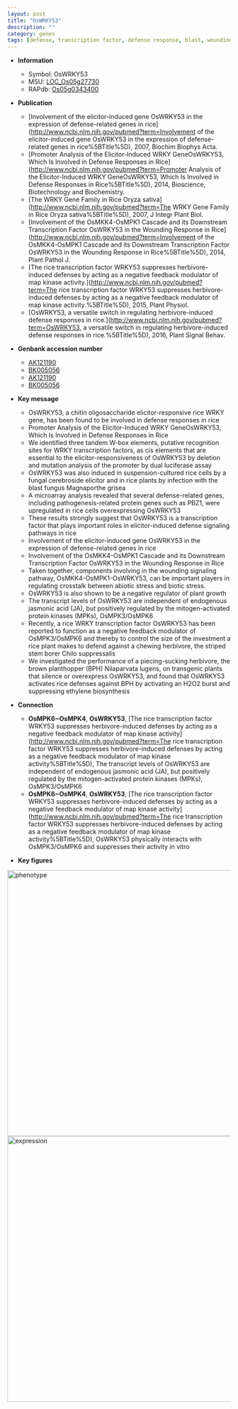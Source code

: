 ```yaml
---
layout: post
title: "OsWRKY53"
description: ""
category: genes
tags: [defense, transcription factor, defense response, blast, wounding response, biotic stress, growth, jasmonic, jasmonic acid, plant growth, protein kinase, stem, ethylene, brown planthopper]
---
```


* **Information**  
    + Symbol: OsWRKY53  
    + MSU: [LOC_Os05g27730](http://rice.plantbiology.msu.edu/cgi-bin/ORF_infopage.cgi?orf=LOC_Os05g27730)  
    + RAPdb: [Os05g0343400](http://rapdb.dna.affrc.go.jp/viewer/gbrowse_details/irgsp1?name=Os05g0343400)  

* **Publication**  
    + [Involvement of the elicitor-induced gene OsWRKY53 in the expression of defense-related genes in rice](http://www.ncbi.nlm.nih.gov/pubmed?term=Involvement of the elicitor-induced gene OsWRKY53 in the expression of defense-related genes in rice%5BTitle%5D), 2007, Biochim Biophys Acta.
    + [Promoter Analysis of the Elicitor-Induced WRKY GeneOsWRKY53, Which Is Involved in Defense Responses in Rice](http://www.ncbi.nlm.nih.gov/pubmed?term=Promoter Analysis of the Elicitor-Induced WRKY GeneOsWRKY53, Which Is Involved in Defense Responses in Rice%5BTitle%5D), 2014, Bioscience, Biotechnology and Biochemistry.
    + [The WRKY Gene Family in Rice Oryza sativa](http://www.ncbi.nlm.nih.gov/pubmed?term=The WRKY Gene Family in Rice Oryza sativa%5BTitle%5D), 2007, J Integr Plant Biol.
    + [Involvement of the OsMKK4-OsMPK1 Cascade and its Downstream Transcription Factor OsWRKY53 in the Wounding Response in Rice](http://www.ncbi.nlm.nih.gov/pubmed?term=Involvement of the OsMKK4-OsMPK1 Cascade and its Downstream Transcription Factor OsWRKY53 in the Wounding Response in Rice%5BTitle%5D), 2014, Plant Pathol J.
    + [The rice transcription factor WRKY53 suppresses herbivore-induced defenses by acting as a negative feedback modulator of map kinase activity.](http://www.ncbi.nlm.nih.gov/pubmed?term=The rice transcription factor WRKY53 suppresses herbivore-induced defenses by acting as a negative feedback modulator of map kinase activity.%5BTitle%5D), 2015, Plant Physiol.
    + [OsWRKY53, a versatile switch in regulating herbivore-induced defense responses in rice.](http://www.ncbi.nlm.nih.gov/pubmed?term=OsWRKY53, a versatile switch in regulating herbivore-induced defense responses in rice.%5BTitle%5D), 2016, Plant Signal Behav.

* **Genbank accession number**  
    + [AK121190](http://www.ncbi.nlm.nih.gov/nuccore/AK121190)
    + [BK005056](http://www.ncbi.nlm.nih.gov/nuccore/BK005056)
    + [AK121190](http://www.ncbi.nlm.nih.gov/nuccore/AK121190)
    + [BK005056](http://www.ncbi.nlm.nih.gov/nuccore/BK005056)

* **Key message**  
    + OsWRKY53, a chitin oligosaccharide elicitor-responsive rice WRKY gene, has been found to be involved in defense responses in rice
    + Promoter Analysis of the Elicitor-Induced WRKY GeneOsWRKY53, Which Is Involved in Defense Responses in Rice
    + We identified three tandem W-box elements, putative recognition sites for WRKY transcription factors, as cis elements that are essential to the elicitor-responsiveness of OsWRKY53 by deletion and mutation analysis of the promoter by dual luciferase assay
    + OsWRKY53 was also induced in suspension-cultured rice cells by a fungal cerebroside elicitor and in rice plants by infection with the blast fungus Magnaporthe grisea
    + A microarray analysis revealed that several defense-related genes, including pathogenesis-related protein genes such as PBZ1, were upregulated in rice cells overexpressing OsWRKY53
    + These results strongly suggest that OsWRKY53 is a transcription factor that plays important roles in elicitor-induced defense signaling pathways in rice
    + Involvement of the elicitor-induced gene OsWRKY53 in the expression of defense-related genes in rice
    + Involvement of the OsMKK4-OsMPK1 Cascade and its Downstream Transcription Factor OsWRKY53 in the Wounding Response in Rice
    + Taken together, components involving in the wounding signaling pathway, OsMKK4-OsMPK1-OsWRKY53, can be important players in regulating crosstalk between abiotic stress and biotic stress.
    + OsWRKY53 is also shown to be a negative regulator of plant growth
    + The transcript levels of OsWRKY53 are independent of endogenous jasmonic acid (JA), but positively regulated by the mitogen-activated protein kinases (MPKs), OsMPK3/OsMPK6
    + Recently, a rice WRKY transcription factor OsWRKY53 has been reported to function as a negative feedback modulator of OsMPK3/OsMPK6 and thereby to control the size of the investment a rice plant makes to defend against a chewing herbivore, the striped stem borer Chilo suppressalis
    + We investigated the performance of a piecing-sucking herbivore, the brown planthopper (BPH) Nilaparvata lugens, on transgenic plants that silence or overexpress OsWRKY53, and found that OsWRKY53 activates rice defenses against BPH by activating an H2O2 burst and suppressing ethylene biosynthesis

* **Connection**  
    + __OsMPK6~OsMPK4__, __OsWRKY53__, [The rice transcription factor WRKY53 suppresses herbivore-induced defenses by acting as a negative feedback modulator of map kinase activity](http://www.ncbi.nlm.nih.gov/pubmed?term=The rice transcription factor WRKY53 suppresses herbivore-induced defenses by acting as a negative feedback modulator of map kinase activity%5BTitle%5D), The transcript levels of OsWRKY53 are independent of endogenous jasmonic acid (JA), but positively regulated by the mitogen-activated protein kinases (MPKs), OsMPK3/OsMPK6
    + __OsMPK6~OsMPK4__, __OsWRKY53__, [The rice transcription factor WRKY53 suppresses herbivore-induced defenses by acting as a negative feedback modulator of map kinase activity](http://www.ncbi.nlm.nih.gov/pubmed?term=The rice transcription factor WRKY53 suppresses herbivore-induced defenses by acting as a negative feedback modulator of map kinase activity%5BTitle%5D), OsWRKY53 physically interacts with OsMPK3/OsMPK6 and suppresses their activity in vitro

* **Key figures**  
<img src="http://ricencode.github.io/images/OsWRKY53.pheno.png" alt="phenotype"  style="width: 600px;"/>

<img src="http://ricencode.github.io/images/OsWRKY53.exp.png" alt="expression"  style="width: 600px;"/>


